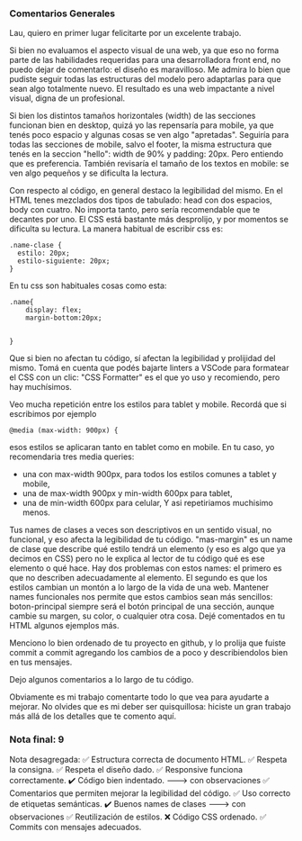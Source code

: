 ### Comentarios Generales

Lau, quiero en primer lugar felicitarte por un excelente trabajo. 

Si bien no evaluamos el aspecto visual de una web, ya que eso no forma parte de las habilidades requeridas para una desarrolladora front end, no puedo dejar de comentarlo: el diseño es maravilloso. Me admira lo bien que pudiste seguir todas las estructuras del modelo pero adaptarlas para que sean algo totalmente nuevo. El resultado es una web impactante a nivel visual, digna de un profesional. 

Si bien los distintos tamaños horizontales (width) de las secciones funcionan bien en desktop, quizá yo las repensaría para mobile, ya que tenés poco espacio y algunas cosas se ven algo "apretadas". Seguiría para todas las secciones de mobile, salvo el footer, la misma estructura que tenés en la seccion "hello": width de 90% y padding: 20px. Pero entiendo que es preferencia. También revisaría el tamaño de los textos en mobile: se ven algo pequeños y se dificulta la lectura. 

Con respecto al código, en general destaco la legibilidad del mismo. En el HTML tenes mezclados dos tipos de tabulado: head con dos espacios, body con cuatro. No importa tanto, pero sería recomendable que te decantes por uno. El CSS está bastante más desprolijo, y por momentos se dificulta su lectura. La manera habitual de escribir css es: 

```
.name-clase {
  estilo: 20px;
  estilo-siguiente: 20px;
}
```

En tu css son habituales cosas como esta:

```
.name{
    display: flex;
    margin-bottom:20px;
    

}
```

Que si bien no afectan tu código, sí afectan la legibilidad y prolijidad del mismo. Tomá en cuenta que podés bajarte linters a VSCode para formatear el CSS con un clic: "CSS Formatter" es el que yo uso y recomiendo, pero hay muchísimos.

Veo mucha repetición entre los estilos para tablet y mobile. Recordá que si escribimos por ejemplo
```
@media (max-width: 900px) {
```

esos estilos se aplicaran tanto en tablet como en mobile. En tu caso, yo recomendaria tres media queries:
- una con max-width 900px, para todos los estilos comunes a tablet y mobile, 
- una de max-width 900px y min-width 600px para tablet, 
- una de min-width 600px para celular, 
Y asi repetiriamos muchisimo menos. 

Tus names de clases a veces son descriptivos en un sentido visual, no funcional, y eso afecta la legibilidad de tu código. "mas-margin" es un name de clase que describe qué estilo tendrá un elemento (y eso es algo que ya decimos en CSS) pero no le explica al lector de tu código qué es ese elemento o qué hace. Hay dos problemas con estos names: el primero es que no describen adecuadamente al elemento. El segundo es que los estilos cambian un montón a lo largo de la vida de una web. Mantener names funcionales nos permite que estos cambios sean más sencillos: boton-principal siempre será el botón principal de una sección, aunque cambie su margen, su color, o cualquier otra cosa. Dejé comentados en tu HTML algunos ejemplos más. 

Menciono lo bien ordenado de tu proyecto en github, y lo prolija que fuiste commit a commit agregando los cambios de a poco y describiendolos bien en tus mensajes.

Dejo algunos comentarios a lo largo de tu código. 

Obviamente es mi trabajo comentarte todo lo que vea para ayudarte a mejorar. No olvides que es mi deber ser quisquillosa: hiciste un gran trabajo más allá de los detalles que te comento aquí. 

### Nota final: 9

Nota desagregada: 
✅ Estructura correcta de documento HTML.
✅ Respeta la consigna.
✅ Respeta el diseño dado.
✅ Responsive funciona correctamente.
✔️ Código bien indentado. ---> con observaciones
✅ Comentarios que permiten mejorar la legibilidad del código.
✅ Uso correcto de etiquetas semánticas.
✔️ Buenos names de clases ---> con observaciones
✅ Reutilización de estilos.
❌ Código CSS ordenado.
✅ Commits con mensajes adecuados.
